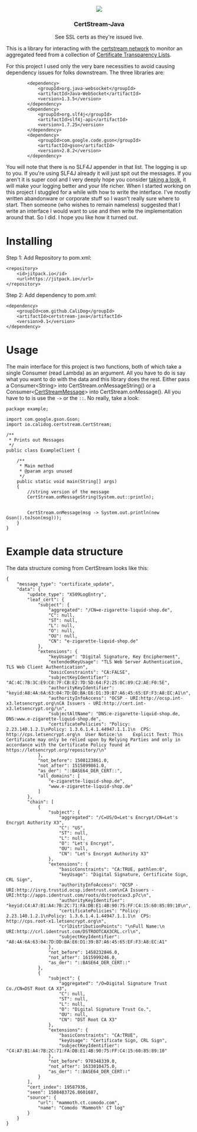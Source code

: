 <p align="center">
    <img align="center" src="https://user-images.githubusercontent.com/1072598/31840406-1fe37936-b59a-11e7-939a-71d36e584fc9.png">
    <h3 align="center">CertStream-Java</h3>
    <p align="center">See SSL certs as they're issued live.</p>
</p>

This is a library for interacting with the [certstream network](https://certstream.calidog.io/) to monitor an aggregated feed from a collection of [Certificate Transparency Lists](https://www.certificate-transparency.org/known-logs).

For this project I used only the very bare necessities to avoid causing dependency issues for folks downstream. The three libraries are:
```
        <dependency>
            <groupId>org.java-websocket</groupId>
            <artifactId>Java-WebSocket</artifactId>
            <version>1.3.5</version>
        </dependency>
        <dependency>
            <groupId>org.slf4j</groupId>
            <artifactId>slf4j-api</artifactId>
            <version>1.7.25</version>
        </dependency>
        <dependency>
            <groupId>com.google.code.gson</groupId>
            <artifactId>gson</artifactId>
            <version>2.8.2</version>
        </dependency>
```
You will note that there is no SLF4J appender in that list. The logging is up to you. If you're using SLF4J already it will just spit out the messages. If you aren't it is super cool and I very deeply hope you consider [taking a look](https://www.slf4j.org/), it will make your logging better and your life richer.
When I started working on this project I stuggled for a while with how to write the interface. I've mostly written abandonware or corporate stuff so I wasn't really sure where to start. Then someone (who wishes to remain nameless) suggested that I write an interface I would want to use and then write the implementation around that. So I did. I hope you like how it turned out.


# Installing

Step 1: Add Repository to pom.xml:
```
<repository>
    <id>jitpack.io</id>
    <url>https://jitpack.io</url>
</repository>
```

Step 2: Add dependency to pom.xml:

```
<dependency>
    <groupId>com.github.CaliDog</groupId>
    <artifactId>certstream-java</artifactId>
    <version>0.1</version>
</dependency>
```

# Usage

The main interface for this project is two functions, both of which take a single Consumer (read Lambda) as an argument. All you have to do is say what you want to do with the data and this library does the rest. Either pass a Consumer\<String\> into CertStream.onMessageString() or a Consumer\<[CertStreamMessage](https://github.com/CaliDog/certstream-java/blob/master/src/io/calidog/certstream/CertStreamMessage.java)\> into CertStream.onMessage(). All you have to to is use the `->` or the `::`. No really, take a look:
```
package example;

import com.google.gson.Gson;
import io.calidog.certstream.CertStream;

/**
 * Prints out Messages
 */
public class ExampleClient {

    /**
     * Main method
     * @param args unused
     */
    public static void main(String[] args)
    {
        //string version of the message
        CertStream.onMessageString(System.out::println);


        CertStream.onMessage(msg -> System.out.println(new Gson().toJson(msg)));
    }
}
```

# Example data structure

The data structure coming from CertStream looks like this:

```
{
    "message_type": "certificate_update",
    "data": {
        "update_type": "X509LogEntry",
        "leaf_cert": {
            "subject": {
                "aggregated": "/CN=e-zigarette-liquid-shop.de",
                "C": null,
                "ST": null,
                "L": null,
                "O": null,
                "OU": null,
                "CN": "e-zigarette-liquid-shop.de"
            },
            "extensions": {
                "keyUsage": "Digital Signature, Key Encipherment",
                "extendedKeyUsage": "TLS Web Server Authentication, TLS Web Client Authentication",
                "basicConstraints": "CA:FALSE",
                "subjectKeyIdentifier": "AC:4C:7B:3C:E9:C8:7F:CB:E2:7D:5D:64:F2:25:0C:89:C2:AE:F0:5E",
                "authorityKeyIdentifier": "keyid:A8:4A:6A:63:04:7D:DD:BA:E6:D1:39:B7:A6:45:65:EF:F3:A8:EC:A1\n",
                "authorityInfoAccess": "OCSP - URI:http://ocsp.int-x3.letsencrypt.org\nCA Issuers - URI:http://cert.int-x3.letsencrypt.org/\n",
                "subjectAltName": "DNS:e-zigarette-liquid-shop.de, DNS:www.e-zigarette-liquid-shop.de",
                "certificatePolicies": "Policy: 2.23.140.1.2.1\nPolicy: 1.3.6.1.4.1.44947.1.1.1\n  CPS: http://cps.letsencrypt.org\n  User Notice:\n    Explicit Text: This Certificate may only be relied upon by Relying Parties and only in accordance with the Certificate Policy found at https://letsencrypt.org/repository/\n"
            },
            "not_before": 1508123861.0,
            "not_after": 1515899861.0,
            "as_der": "::BASE64_DER_CERT::",
            "all_domains": [
                "e-zigarette-liquid-shop.de",
                "www.e-zigarette-liquid-shop.de"
            ]
        },
        "chain": [
            {
                "subject": {
                    "aggregated": "/C=US/O=Let's Encrypt/CN=Let's Encrypt Authority X3",
                    "C": "US",
                    "ST": null,
                    "L": null,
                    "O": "Let's Encrypt",
                    "OU": null,
                    "CN": "Let's Encrypt Authority X3"
                },
                "extensions": {
                    "basicConstraints": "CA:TRUE, pathlen:0",
                    "keyUsage": "Digital Signature, Certificate Sign, CRL Sign",
                    "authorityInfoAccess": "OCSP - URI:http://isrg.trustid.ocsp.identrust.com\nCA Issuers - URI:http://apps.identrust.com/roots/dstrootcax3.p7c\n",
                    "authorityKeyIdentifier": "keyid:C4:A7:B1:A4:7B:2C:71:FA:DB:E1:4B:90:75:FF:C4:15:60:85:89:10\n",
                    "certificatePolicies": "Policy: 2.23.140.1.2.1\nPolicy: 1.3.6.1.4.1.44947.1.1.1\n  CPS: http://cps.root-x1.letsencrypt.org\n",
                    "crlDistributionPoints": "\nFull Name:\n  URI:http://crl.identrust.com/DSTROOTCAX3CRL.crl\n",
                    "subjectKeyIdentifier": "A8:4A:6A:63:04:7D:DD:BA:E6:D1:39:B7:A6:45:65:EF:F3:A8:EC:A1"
                },
                "not_before": 1458232846.0,
                "not_after": 1615999246.0,
                "as_der": "::BASE64_DER_CERT::"
            },
            {
                "subject": {
                    "aggregated": "/O=Digital Signature Trust Co./CN=DST Root CA X3",
                    "C": null,
                    "ST": null,
                    "L": null,
                    "O": "Digital Signature Trust Co.",
                    "OU": null,
                    "CN": "DST Root CA X3"
                },
                "extensions": {
                    "basicConstraints": "CA:TRUE",
                    "keyUsage": "Certificate Sign, CRL Sign",
                    "subjectKeyIdentifier": "C4:A7:B1:A4:7B:2C:71:FA:DB:E1:4B:90:75:FF:C4:15:60:85:89:10"
                },
                "not_before": 970348339.0,
                "not_after": 1633010475.0,
                "as_der": "::BASE64_DER_CERT::"
            }
        ],
        "cert_index": 19587936,
        "seen": 1508483726.8601687,
        "source": {
            "url": "mammoth.ct.comodo.com",
            "name": "Comodo 'Mammoth' CT log"
        }
    }
}
```
